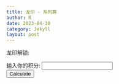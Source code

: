 ```yaml
---
title: 龙印 - 系列赛
author: R
date: 2023-04-30
category: Jekyll
layout: post
---
```


龙印解锁:


<form>
  <label for="points">输入你的积分:</label>
  <input type="number" id="points" name="points">
  <br>
  <button type="button" onclick="calculatehours()">Calculate</button>
</form>

<div id="resultunlock"></div>

<script>
function calculatehours() {
  
  var hours = (6000 - points)/20
  document.getElementById("resultunlock").textContent = "需要用的加速小时 " + hours;
}
</script>
